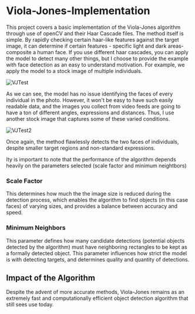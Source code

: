 # Viola-Jones-Implementation

This project covers a basic implementation of the Viola-Jones algorithm through use of openCV and their Haar Cascade files. The method itself is simple. By rapidly checking certain haar-like features against the target image, it can determine if certain features - specific light and dark areas- composite a human face. If you use different haar cascades, you can apply the model to detect many other things, but I choose to provide the example with face detection as an easy to understand motivation. For example, we apply the model to a stock image of multiple individuals. 

![VJTest](https://github.com/user-attachments/assets/2eb19ebf-d609-4ea8-88fe-b7ee11dc561d)

As we can see, the model has no issue identifying the faces of every individual in the photo. However, it won't be easy to have such easily readable data, and the images you collect from video feeds are going to have a ton of different angles, expressions and distances. Thus, I use another stock image that captures some of these varied conditions.

![VJTest2](https://github.com/user-attachments/assets/a2c481b2-3cd5-4c8c-a509-88031bdd47b9)

Once again, the method flawlessly detects the two faces of individuals, despite smaller target regions and non-standard expressions.

Ity is important to note that the performance of the algorithm depends heavily on the parameters selected (scale factor and minimum neightbors)

### Scale Factor
This determines how much the the image size is reduced during the detection process, which enables the algorithm to find objects (in this case faces) of varying sizes, and provides a balance between accuracy and speed. 

### Minimum Neighbors
This parameter defines how many candidate detections (potential objects detected by the algorithm) must have neighboring rectangles to be kept as a formally detected object. This parameter influences how strict the model is with detecting targets, and determines quality and quantity of detections. 


## Impact of the Algorithm

Despite the advent of more accurate methods, Viola-Jones remains as an extremely fast and computationally efficient object detection algorithm that still sees use today.
